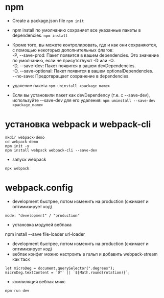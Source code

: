 # npm

-   Create a package.json file
    `npm init`

-   npm install по умолчанию сохраняет все указанные пакеты в dependencies.
    `npm install`

-   Кроме того, вы можете контролировать, где и как они сохраняются, с помощью некоторых дополнительных флагов:\
    -P, --save-prod: Пакет появится в вашем dependencies. Это значение по умолчанию, если не присутствуют -D или -O.\
    -D, --save-dev: Пакет появится в вашем devDependencies.\
    -O, --save-optional: Пакет появится в вашем optionalDependencies.\
    --no-save: Предотвращает сохранение в dependencies.

-   удаление пакета
    `npm uninstall <package_name>`

-   Если вы установили пакет как devDependency (т.е. с --save-dev), используйте --save-dev для его удаления:
    `npm uninstall --save-dev <package_name>`

# установка webpack и webpack-cli

```
mkdir webpack-demo
cd webpack-demo
npm init -y
npm install webpack webpack-cli --save-dev
```

-   запуск webpack

```
npx webpack
```

# webpack.config

-   development быстрее, потом изменить на production (сжимает и оптимизирует код)

```
mode: "development" / "production"
```

-   установка модулей вебпака

npm install --save file-loader url-loader

-   development быстрее, потом изменить на production (сжимает и оптимизирует код)
-   вебпак конфиг можно настроить в гальп и добавить webpack-stream как таск

```
let microDeg = document.querySelector(".degrees");
microDeg.textContent = `0°` || `${Math.round(rotation)}`;
```

-   компиляция вебпак микс

```
npm run dev
```
